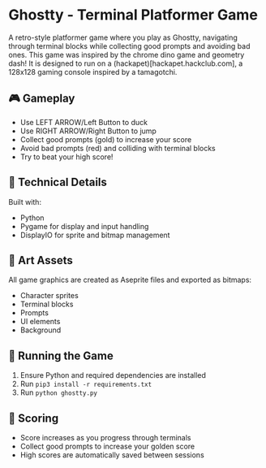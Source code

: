 # Ghostty - Terminal Platformer Game

A retro-style platformer game where you play as Ghostty, navigating through terminal blocks while collecting good prompts and avoiding bad ones. This game was inspired by the chrome dino game and geometry dash! It is designed to run on a (hackapet)[hackapet.hackclub.com], a 128x128 gaming console inspired by a tamagotchi.

## 🎮 Gameplay

- Use LEFT ARROW/Left Button to duck
- Use RIGHT ARROW/Right Button to jump
- Collect good prompts (gold) to increase your score
- Avoid bad prompts (red) and colliding with terminal blocks
- Try to beat your high score!

## 🔧 Technical Details

Built with:
- Python
- Pygame for display and input handling
- DisplayIO for sprite and bitmap management

## 🎨 Art Assets

All game graphics are created as Aseprite files and exported as bitmaps:
- Character sprites
- Terminal blocks
- Prompts
- UI elements
- Background

## 🏃 Running the Game

1. Ensure Python and required dependencies are installed
2. Run `pip3 install -r requirements.txt`
3. Run `python ghostty.py`

## 🎯 Scoring

- Score increases as you progress through terminals
- Collect good prompts to increase your golden score
- High scores are automatically saved between sessions